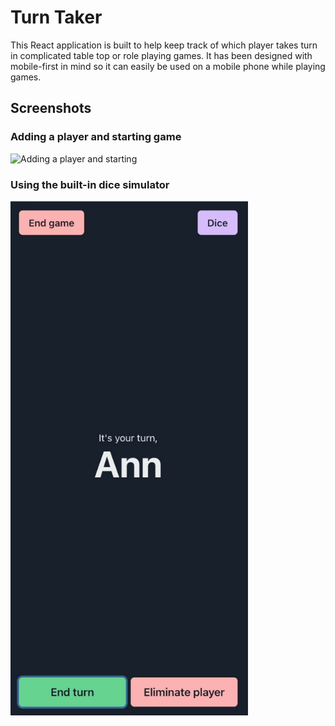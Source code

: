 # Turn Taker

This React application is built to help keep track of which player takes turn in complicated table top or role playing games. It has been designed with mobile-first in mind so it can easily be used on a mobile phone while playing games.

## Screenshots

### Adding a player and starting game

<img src="./public/turntaker.gif" alt="Adding a player and starting" width="380" />

### Using the built-in dice simulator

<img src="./public/turntaker_diceroll.gif" alt="Dice roll" width="380" />
